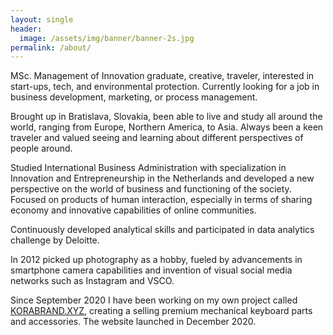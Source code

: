 ```yaml
---
layout: single
header:
  image: /assets/img/banner/banner-2s.jpg
permalink: /about/
---
```


MSc. Management of Innovation graduate, creative, traveler, interested in start-ups, tech, and environmental protection. Currently looking for a job in business development, marketing, or process management.

Brought up in Bratislava, Slovakia, been able to live and study all around the world, ranging from Europe, Northern America, to Asia. Always been a keen traveler and valued seeing and learning about different perspectives of people around.

Studied International Business Administration with specialization in Innovation and Entrepreneurship in the Netherlands and developed a new perspective on the world of business and functioning of the society. Focused on products of human interaction, especially in terms of sharing economy and innovative capabilities of online communities.

Continuously developed analytical skills and participated in data analytics challenge by Deloitte.

In 2012 picked up photography as a hobby, fueled by advancements in smartphone camera capabilities and invention of visual social media networks such as Instagram and VSCO.

Since September 2020 I have been working on my own project called <a href="https://korabrand.xyz" target="_blank">KORABRAND.XYZ</a>, creating a selling premium mechanical keyboard parts and accessories. The website launched in December 2020.
